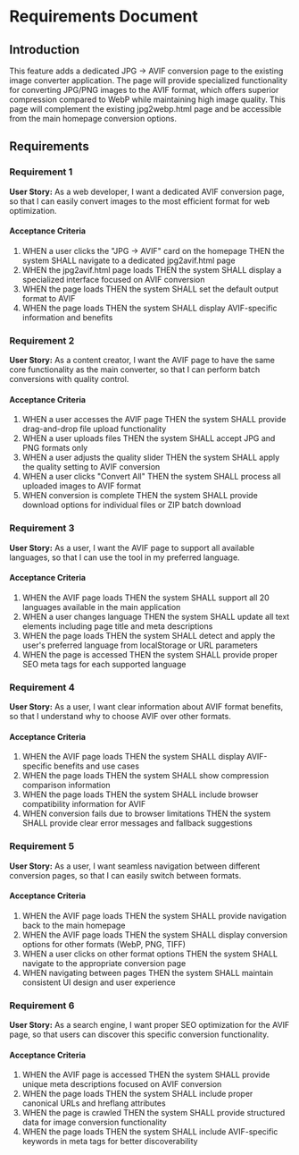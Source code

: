 # Requirements Document

## Introduction

This feature adds a dedicated JPG → AVIF conversion page to the existing image converter application. The page will provide specialized functionality for converting JPG/PNG images to the AVIF format, which offers superior compression compared to WebP while maintaining high image quality. This page will complement the existing jpg2webp.html page and be accessible from the main homepage conversion options.

## Requirements

### Requirement 1

**User Story:** As a web developer, I want a dedicated AVIF conversion page, so that I can easily convert images to the most efficient format for web optimization.

#### Acceptance Criteria

1. WHEN a user clicks the "JPG → AVIF" card on the homepage THEN the system SHALL navigate to a dedicated jpg2avif.html page
2. WHEN the jpg2avif.html page loads THEN the system SHALL display a specialized interface focused on AVIF conversion
3. WHEN the page loads THEN the system SHALL set the default output format to AVIF
4. WHEN the page loads THEN the system SHALL display AVIF-specific information and benefits

### Requirement 2

**User Story:** As a content creator, I want the AVIF page to have the same core functionality as the main converter, so that I can perform batch conversions with quality control.

#### Acceptance Criteria

1. WHEN a user accesses the AVIF page THEN the system SHALL provide drag-and-drop file upload functionality
2. WHEN a user uploads files THEN the system SHALL accept JPG and PNG formats only
3. WHEN a user adjusts the quality slider THEN the system SHALL apply the quality setting to AVIF conversion
4. WHEN a user clicks "Convert All" THEN the system SHALL process all uploaded images to AVIF format
5. WHEN conversion is complete THEN the system SHALL provide download options for individual files or ZIP batch download

### Requirement 3

**User Story:** As a user, I want the AVIF page to support all available languages, so that I can use the tool in my preferred language.

#### Acceptance Criteria

1. WHEN the AVIF page loads THEN the system SHALL support all 20 languages available in the main application
2. WHEN a user changes language THEN the system SHALL update all text elements including page title and meta descriptions
3. WHEN the page loads THEN the system SHALL detect and apply the user's preferred language from localStorage or URL parameters
4. WHEN the page is accessed THEN the system SHALL provide proper SEO meta tags for each supported language

### Requirement 4

**User Story:** As a user, I want clear information about AVIF format benefits, so that I understand why to choose AVIF over other formats.

#### Acceptance Criteria

1. WHEN the AVIF page loads THEN the system SHALL display AVIF-specific benefits and use cases
2. WHEN the page loads THEN the system SHALL show compression comparison information
3. WHEN the page loads THEN the system SHALL include browser compatibility information for AVIF
4. WHEN conversion fails due to browser limitations THEN the system SHALL provide clear error messages and fallback suggestions

### Requirement 5

**User Story:** As a user, I want seamless navigation between different conversion pages, so that I can easily switch between formats.

#### Acceptance Criteria

1. WHEN the AVIF page loads THEN the system SHALL provide navigation back to the main homepage
2. WHEN the AVIF page loads THEN the system SHALL display conversion options for other formats (WebP, PNG, TIFF)
3. WHEN a user clicks on other format options THEN the system SHALL navigate to the appropriate conversion page
4. WHEN navigating between pages THEN the system SHALL maintain consistent UI design and user experience

### Requirement 6

**User Story:** As a search engine, I want proper SEO optimization for the AVIF page, so that users can discover this specific conversion functionality.

#### Acceptance Criteria

1. WHEN the AVIF page is accessed THEN the system SHALL provide unique meta descriptions focused on AVIF conversion
2. WHEN the page loads THEN the system SHALL include proper canonical URLs and hreflang attributes
3. WHEN the page is crawled THEN the system SHALL provide structured data for image conversion functionality
4. WHEN the page loads THEN the system SHALL include AVIF-specific keywords in meta tags for better discoverability